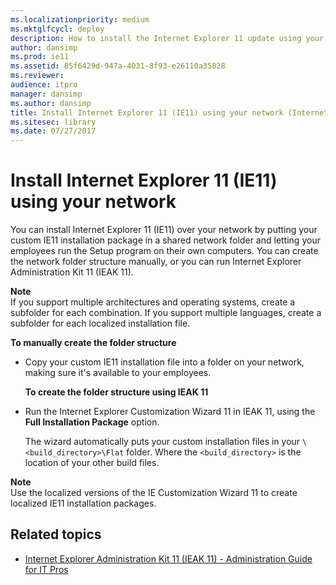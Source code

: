 ```yaml
---
ms.localizationpriority: medium
ms.mktglfcycl: deploy
description: How to install the Internet Explorer 11 update using your network
author: dansimp
ms.prod: ie11
ms.assetid: 85f6429d-947a-4031-8f93-e26110a35828
ms.reviewer: 
audience: itpro
manager: dansimp
ms.author: dansimp
title: Install Internet Explorer 11 (IE11) using your network (Internet Explorer 11 for IT Pros)
ms.sitesec: library
ms.date: 07/27/2017
---
```



# Install Internet Explorer 11 (IE11) using your network
You can install Internet Explorer 11 (IE11) over your network by putting your custom IE11 installation package in a shared network folder and letting your employees run the Setup program on their own computers. You can create the network folder structure manually, or you can run Internet Explorer Administration Kit 11 (IEAK 11).

**Note**<br>If you support multiple architectures and operating systems, create a subfolder for each combination. If you support multiple languages, create a subfolder for each localized installation file.

 **To manually create the folder structure**

- Copy your custom IE11 installation file into a folder on your network, making sure it's available to your employees.

  **To create the folder structure using IEAK 11**

- Run the Internet Explorer Customization Wizard 11 in IEAK 11, using the **Full Installation Package** option.<p>
  The wizard automatically puts your custom installation files in your `\<build_directory>\Flat` folder. Where the `<build_directory>` is the location of your other build files.

**Note**<br>Use the localized versions of the IE Customization Wizard 11 to create localized IE11 installation packages.

## Related topics
- [Internet Explorer Administration Kit 11 (IEAK 11) - Administration Guide for IT Pros](../ie11-ieak/index.md)
     

 

 



